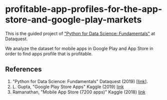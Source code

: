 # profitable-app-profiles-for-the-app-store-and-google-play-markets
This is the guided project of ["Python for Data Science: Fundamentals"](https://app.dataquest.io/course/python-for-data-science-fundamentals) at Dataquest.

We analyze the dataset for mobile apps in Google Play and App Store in order to find apps profile that is profitable.

## References
1. "Python for Data Science: Fundamentals" Dataquest (2019) [[link](https://app.dataquest.io/course/python-for-data-science-fundamentals)].
2. L. Gupta, "Google Play Store Apps" Kaggle (2019) [link](https://www.kaggle.com/lava18/google-play-store-apps)
3. Ramanathan, "Mobile App Store (7200 apps)" Kaggle (2018) [link](https://www.kaggle.com/ramamet4/app-store-apple-data-set-10k-apps)